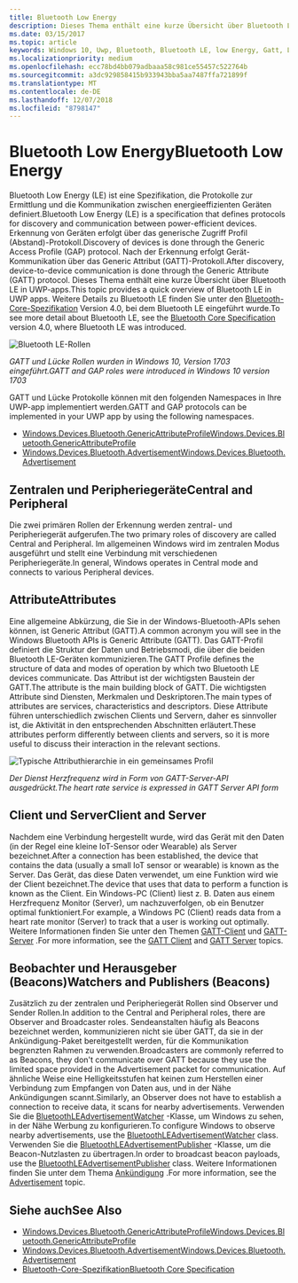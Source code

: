 ```yaml
---
title: Bluetooth Low Energy
description: Dieses Thema enthält eine kurze Übersicht über Bluetooth LE in UWP-apps.
ms.date: 03/15/2017
ms.topic: article
keywords: Windows 10, Uwp, Bluetooth, Bluetooth LE, low Energy, Gatt, Lücke, zentralen, Peripheriegerät, Client, Server, Überwachung, publisher
ms.localizationpriority: medium
ms.openlocfilehash: ecc78bd4bb079adbaaa58c981ce55457c522764b
ms.sourcegitcommit: a3dc929858415b933943bba5aa7487ffa721899f
ms.translationtype: MT
ms.contentlocale: de-DE
ms.lasthandoff: 12/07/2018
ms.locfileid: "8798147"
---
```

# <a name="bluetooth-low-energy"></a><span data-ttu-id="c4087-104">Bluetooth Low Energy</span><span class="sxs-lookup"><span data-stu-id="c4087-104">Bluetooth Low Energy</span></span>
<span data-ttu-id="c4087-105">Bluetooth Low Energy (LE) ist eine Spezifikation, die Protokolle zur Ermittlung und die Kommunikation zwischen energieeffizienten Geräten definiert.</span><span class="sxs-lookup"><span data-stu-id="c4087-105">Bluetooth Low Energy (LE) is a specification that defines protocols for discovery and communication between power-efficient devices.</span></span> <span data-ttu-id="c4087-106">Erkennung von Geräten erfolgt über das generische Zugriff Profil (Abstand)-Protokoll.</span><span class="sxs-lookup"><span data-stu-id="c4087-106">Discovery of devices is done through the Generic Access Profile (GAP) protocol.</span></span> <span data-ttu-id="c4087-107">Nach der Erkennung erfolgt Gerät-Kommunikation über das Generic Attribut (GATT)-Protokoll.</span><span class="sxs-lookup"><span data-stu-id="c4087-107">After discovery, device-to-device communication is done through the Generic Attribute (GATT) protocol.</span></span> <span data-ttu-id="c4087-108">Dieses Thema enthält eine kurze Übersicht über Bluetooth LE in UWP-apps.</span><span class="sxs-lookup"><span data-stu-id="c4087-108">This topic provides a quick overview of Bluetooth LE in UWP apps.</span></span> <span data-ttu-id="c4087-109">Weitere Details zu Bluetooth LE finden Sie unter den [Bluetooth-Core-Spezifikation](https://www.bluetooth.com/specifications/bluetooth-core-specification) Version 4.0, bei dem Bluetooth LE eingeführt wurde.</span><span class="sxs-lookup"><span data-stu-id="c4087-109">To see more detail about Bluetooth LE, see the [Bluetooth Core Specification](https://www.bluetooth.com/specifications/bluetooth-core-specification) version 4.0, where Bluetooth LE was introduced.</span></span> 

![Bluetooth LE-Rollen](images/gatt-roles.png)

*<span data-ttu-id="c4087-111">GATT und Lücke Rollen wurden in Windows 10, Version 1703 eingeführt.</span><span class="sxs-lookup"><span data-stu-id="c4087-111">GATT and GAP roles were introduced in Windows 10 version 1703</span></span>*

<span data-ttu-id="c4087-112">GATT und Lücke Protokolle können mit den folgenden Namespaces in Ihre UWP-app implementiert werden.</span><span class="sxs-lookup"><span data-stu-id="c4087-112">GATT and GAP protocols can be implemented in your UWP app by using the following namespaces.</span></span>
- [<span data-ttu-id="c4087-113">Windows.Devices.Bluetooth.GenericAttributeProfile</span><span class="sxs-lookup"><span data-stu-id="c4087-113">Windows.Devices.Bluetooth.GenericAttributeProfile</span></span>](https://docs.microsoft.com/en-us/uwp/api/windows.devices.bluetooth.genericattributeprofile)
- [<span data-ttu-id="c4087-114">Windows.Devices.Bluetooth.Advertisement</span><span class="sxs-lookup"><span data-stu-id="c4087-114">Windows.Devices.Bluetooth.Advertisement</span></span>](https://docs.microsoft.com/en-us/uwp/api/windows.devices.bluetooth.genericattributeprofile)

## <a name="central-and-peripheral"></a><span data-ttu-id="c4087-115">Zentralen und Peripheriegeräte</span><span class="sxs-lookup"><span data-stu-id="c4087-115">Central and Peripheral</span></span>
<span data-ttu-id="c4087-116">Die zwei primären Rollen der Erkennung werden zentral- und Peripheriegerät aufgerufen.</span><span class="sxs-lookup"><span data-stu-id="c4087-116">The two primary roles of discovery are called Central and Peripheral.</span></span> <span data-ttu-id="c4087-117">Im allgemeinen Windows wird im zentralen Modus ausgeführt und stellt eine Verbindung mit verschiedenen Peripheriegeräte.</span><span class="sxs-lookup"><span data-stu-id="c4087-117">In general, Windows operates in Central mode and connects to various Peripheral devices.</span></span> 

## <a name="attributes"></a><span data-ttu-id="c4087-118">Attribute</span><span class="sxs-lookup"><span data-stu-id="c4087-118">Attributes</span></span>
<span data-ttu-id="c4087-119">Eine allgemeine Abkürzung, die Sie in der Windows-Bluetooth-APIs sehen können, ist Generic Attribut (GATT).</span><span class="sxs-lookup"><span data-stu-id="c4087-119">A common acronym you will see in the Windows Bluetooth APIs is Generic Attribute (GATT).</span></span> <span data-ttu-id="c4087-120">Das GATT-Profil definiert die Struktur der Daten und Betriebsmodi, die über die beiden Bluetooth LE-Geräten kommunizieren.</span><span class="sxs-lookup"><span data-stu-id="c4087-120">The GATT Profile defines the structure of data and modes of operation by which two Bluetooth LE devices communicate.</span></span> <span data-ttu-id="c4087-121">Das Attribut ist der wichtigsten Baustein der GATT.</span><span class="sxs-lookup"><span data-stu-id="c4087-121">The attribute is the main building block of GATT.</span></span> <span data-ttu-id="c4087-122">Die wichtigsten Attribute sind Diensten, Merkmalen und Deskriptoren.</span><span class="sxs-lookup"><span data-stu-id="c4087-122">The main types of attributes are services, characteristics and descriptors.</span></span> <span data-ttu-id="c4087-123">Diese Attribute führen unterschiedlich zwischen Clients und Servern, daher es sinnvoller ist, die Aktivität in den entsprechenden Abschnitten erläutert.</span><span class="sxs-lookup"><span data-stu-id="c4087-123">These attributes perform differently between clients and servers, so it is more useful to discuss their interaction in the relevant sections.</span></span> 

![Typische Attributhierarchie in ein gemeinsames Profil](images/gatt-service.png)

*<span data-ttu-id="c4087-125">Der Dienst Herzfrequenz wird in Form von GATT-Server-API ausgedrückt.</span><span class="sxs-lookup"><span data-stu-id="c4087-125">The heart rate service is expressed in GATT Server API form</span></span>*

## <a name="client-and-server"></a><span data-ttu-id="c4087-126">Client und Server</span><span class="sxs-lookup"><span data-stu-id="c4087-126">Client and Server</span></span>
<span data-ttu-id="c4087-127">Nachdem eine Verbindung hergestellt wurde, wird das Gerät mit den Daten (in der Regel eine kleine IoT-Sensor oder Wearable) als Server bezeichnet.</span><span class="sxs-lookup"><span data-stu-id="c4087-127">After a connection has been established, the device that contains the data (usually a small IoT sensor or wearable) is known as the Server.</span></span> <span data-ttu-id="c4087-128">Das Gerät, das diese Daten verwendet, um eine Funktion wird wie der Client bezeichnet.</span><span class="sxs-lookup"><span data-stu-id="c4087-128">The device that uses that data to perform a function is known as the Client.</span></span> <span data-ttu-id="c4087-129">Ein Windows-PC (Client) liest z. B. Daten aus einem Herzfrequenz Monitor (Server), um nachzuverfolgen, ob ein Benutzer optimal funktioniert.</span><span class="sxs-lookup"><span data-stu-id="c4087-129">For example, a Windows PC (Client) reads data from a heart rate monitor (Server) to track that a user is working out optimally.</span></span> <span data-ttu-id="c4087-130">Weitere Informationen finden Sie unter den Themen [GATT-Client](gatt-client.md) und [GATT-Server](gatt-server.md) .</span><span class="sxs-lookup"><span data-stu-id="c4087-130">For more information, see the [GATT Client](gatt-client.md) and [GATT Server](gatt-server.md) topics.</span></span>

## <a name="watchers-and-publishers-beacons"></a><span data-ttu-id="c4087-131">Beobachter und Herausgeber (Beacons)</span><span class="sxs-lookup"><span data-stu-id="c4087-131">Watchers and Publishers (Beacons)</span></span>
<span data-ttu-id="c4087-132">Zusätzlich zu der zentralen und Peripheriegerät Rollen sind Observer und Sender Rollen.</span><span class="sxs-lookup"><span data-stu-id="c4087-132">In addition to the Central and Peripheral roles, there are Observer and Broadcaster roles.</span></span> <span data-ttu-id="c4087-133">Sendeanstalten häufig als Beacons bezeichnet werden, kommunizieren nicht sie über GATT, da sie in der Ankündigung-Paket bereitgestellt werden, für die Kommunikation begrenzten Rahmen zu verwenden.</span><span class="sxs-lookup"><span data-stu-id="c4087-133">Broadcasters are commonly referred to as Beacons, they don't communicate over GATT because they use the limited space provided in the Advertisement packet for communication.</span></span> <span data-ttu-id="c4087-134">Auf ähnliche Weise eine Helligkeitsstufen hat keinen zum Herstellen einer Verbindung zum Empfangen von Daten aus, und in der Nähe Ankündigungen scannt.</span><span class="sxs-lookup"><span data-stu-id="c4087-134">Similarly, an Observer does not have to establish a connection to receive data, it scans for nearby advertisements.</span></span> <span data-ttu-id="c4087-135">Verwenden Sie die [BluetoothLEAdvertisementWatcher](https://docs.microsoft.com/en-us/uwp/api/windows.devices.bluetooth.advertisement.bluetoothleadvertisementwatcher) -Klasse, um Windows zu sehen, in der Nähe Werbung zu konfigurieren.</span><span class="sxs-lookup"><span data-stu-id="c4087-135">To configure Windows to observe nearby advertisements, use the [BluetoothLEAdvertisementWatcher](https://docs.microsoft.com/en-us/uwp/api/windows.devices.bluetooth.advertisement.bluetoothleadvertisementwatcher) class.</span></span> <span data-ttu-id="c4087-136">Verwenden Sie die [BluetoothLEAdvertisementPublisher](https://docs.microsoft.com/en-us/uwp/api/windows.devices.bluetooth.advertisement.bluetoothleadvertisementpublisher) -Klasse, um die Beacon-Nutzlasten zu übertragen.</span><span class="sxs-lookup"><span data-stu-id="c4087-136">In order to broadcast beacon payloads, use the [BluetoothLEAdvertisementPublisher](https://docs.microsoft.com/en-us/uwp/api/windows.devices.bluetooth.advertisement.bluetoothleadvertisementpublisher) class.</span></span> <span data-ttu-id="c4087-137">Weitere Informationen finden Sie unter dem Thema [Ankündigung](ble-beacon.md) .</span><span class="sxs-lookup"><span data-stu-id="c4087-137">For more information, see the [Advertisement](ble-beacon.md) topic.</span></span>

## <a name="see-also"></a><span data-ttu-id="c4087-138">Siehe auch</span><span class="sxs-lookup"><span data-stu-id="c4087-138">See Also</span></span>
- [<span data-ttu-id="c4087-139">Windows.Devices.Bluetooth.GenericAttributeProfile</span><span class="sxs-lookup"><span data-stu-id="c4087-139">Windows.Devices.Bluetooth.GenericAttributeProfile</span></span>](https://docs.microsoft.com/en-us/uwp/api/windows.devices.bluetooth.genericattributeprofile)
- [<span data-ttu-id="c4087-140">Windows.Devices.Bluetooth.Advertisement</span><span class="sxs-lookup"><span data-stu-id="c4087-140">Windows.Devices.Bluetooth.Advertisement</span></span>](https://docs.microsoft.com/en-us/uwp/api/windows.devices.bluetooth.genericattributeprofile)
- [<span data-ttu-id="c4087-141">Bluetooth-Core-Spezifikation</span><span class="sxs-lookup"><span data-stu-id="c4087-141">Bluetooth Core Specification</span></span>](https://www.bluetooth.com/specifications/bluetooth-core-specification)